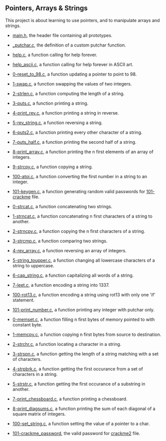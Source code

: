 ## Pointers, Arrays & Strings

This project is about learning to use pointers, and to manipulate arrays and strings.

* [main.h](https://github.com/gwendalminguy/holbertonschool-low_level_programming/blob/main/pointers_arrays_strings/main.h), the header file containing all prototypes.

* [_putchar.c](https://github.com/gwendalminguy/holbertonschool-low_level_programming/blob/main/pointers_arrays_strings/_putchar.c), the definition of a custom putchar function.

* [help.c](https://github.com/gwendalminguy/holbertonschool-low_level_programming/blob/main/pointers_arrays_strings/help.c), a function calling for help forever.

* [help_ascii.c](https://github.com/gwendalminguy/holbertonschool-low_level_programming/blob/main/pointers_arrays_strings/help_ascii.c), a function calling for help forever in ASCII art.

* [0-reset_to_98.c](https://github.com/gwendalminguy/holbertonschool-low_level_programming/blob/main/pointers_arrays_strings/0-reset_to_98.c), a function updating a pointer to point to 98.

* [1-swap.c](https://github.com/gwendalminguy/holbertonschool-low_level_programming/blob/main/pointers_arrays_strings/1-swap.c), a function swapping the values of two integers.

* [2-strlen.c](https://github.com/gwendalminguy/holbertonschool-low_level_programming/blob/main/pointers_arrays_strings/2-strlen.c), a function computing the length of a string.

* [3-puts.c](https://github.com/gwendalminguy/holbertonschool-low_level_programming/blob/main/pointers_arrays_strings/3-puts.c), a function printing a string.

* [4-print_rev.c](https://github.com/gwendalminguy/holbertonschool-low_level_programming/blob/main/pointers_arrays_strings/4-print_rev.c), a function printing a string in reverse.

* [5-rev_string.c](https://github.com/gwendalminguy/holbertonschool-low_level_programming/blob/main/pointers_arrays_strings/5-rev_string.c), a function reversing a string.

* [6-puts2.c](https://github.com/gwendalminguy/holbertonschool-low_level_programming/blob/main/pointers_arrays_strings/6-puts2.c), a function printing every other character of a string.

* [7-puts_half.c](https://github.com/gwendalminguy/holbertonschool-low_level_programming/blob/main/pointers_arrays_strings/7-puts_half.c), a function printing the second half of a string.

* [8-print_array.c](https://github.com/gwendalminguy/holbertonschool-low_level_programming/blob/main/pointers_arrays_strings/8-print_array.c), a function printing the n first elements of an array of integers.

* [9-strcpy.c](https://github.com/gwendalminguy/holbertonschool-low_level_programming/blob/main/pointers_arrays_strings/9-strcpy.c), a function copying a string.

* [100-atoi.c](https://github.com/gwendalminguy/holbertonschool-low_level_programming/blob/main/pointers_arrays_strings/100-atoi.c), a function converting the first number in a string to an integer.

* [101-keygen.c](https://github.com/gwendalminguy/holbertonschool-low_level_programming/blob/main/pointers_arrays_strings/101-keygen.c), a function generating random valid passwords for [101-crackme](https://github.com/hs-hq/0x04.c/blob/main/101-crackme) file.

* [0-strcat.c](https://github.com/gwendalminguy/holbertonschool-low_level_programming/blob/main/pointers_arrays_strings/0-strcat.c), a function concatenating two strings.

* [1-strncat.c](https://github.com/gwendalminguy/holbertonschool-low_level_programming/blob/main/pointers_arrays_strings/1-strncat.c), a function concatenating n first characters of a string to another.

* [2-strncpy.c](https://github.com/gwendalminguy/holbertonschool-low_level_programming/blob/main/pointers_arrays_strings/2-strncpy.c), a function copying the n first characters of a string.

* [3-strcmp.c](https://github.com/gwendalminguy/holbertonschool-low_level_programming/blob/main/pointers_arrays_strings/3-strcmp.c), a function comparing two strings.

* [4-rev_array.c](https://github.com/gwendalminguy/holbertonschool-low_level_programming/blob/main/pointers_arrays_strings/4-rev_array.c), a function reversing an array of integers.

* [5-string_toupper.c](https://github.com/gwendalminguy/holbertonschool-low_level_programming/blob/main/pointers_arrays_strings/5-string_toupper.c), a function changing all lowercase characters of a string to uppercase.

* [6-cap_string.c](https://github.com/gwendalminguy/holbertonschool-low_level_programming/blob/main/pointers_arrays_strings/6-cap_string.c), a function capitalizing all words of a string.

* [7-leet.c](https://github.com/gwendalminguy/holbertonschool-low_level_programming/blob/main/pointers_arrays_strings/7-leet.c), a function encoding a string into 1337.

* [100-rot13.c](https://github.com/gwendalminguy/holbertonschool-low_level_programming/blob/main/pointers_arrays_strings/100-rot13.c), a function encoding a string using rot13 with only one 'if' statement.

* [101-print_number.c](https://github.com/gwendalminguy/holbertonschool-low_level_programming/blob/main/pointers_arrays_strings/101-print_number.c), a function printing any integer with putchar only.

* [0-memset.c](https://github.com/gwendalminguy/holbertonschool-low_level_programming/blob/main/pointers_arrays_strings/0-memset.c), a function filling n first bytes of memory pointed to with constant byte.

* [1-memcpy.c](https://github.com/gwendalminguy/holbertonschool-low_level_programming/blob/main/pointers_arrays_strings/1-memcpy.c), a function copying n first bytes from source to destination.

* [2-strchr.c](https://github.com/gwendalminguy/holbertonschool-low_level_programming/blob/main/pointers_arrays_strings/2-strchr.c), a function locating a character in a string.

* [3-strspn.c](https://github.com/gwendalminguy/holbertonschool-low_level_programming/blob/main/pointers_arrays_strings/3-strspn.c), a function getting the length of a string matching with a set of characters.

* [4-strpbrk.c](https://github.com/gwendalminguy/holbertonschool-low_level_programming/blob/main/pointers_arrays_strings/4-strpbrk.c), a function getting the first occurance from a set of characters in a string.

* [5-strstr.c](https://github.com/gwendalminguy/holbertonschool-low_level_programming/blob/main/pointers_arrays_strings/5-strstr.c), a function getting the first occurance of a substring in another.

* [7-print_chessboard.c](https://github.com/gwendalminguy/holbertonschool-low_level_programming/blob/main/pointers_arrays_strings/7-print_chessboard.c), a function printing a chessboard.

* [8-print_diagsums.c](https://github.com/gwendalminguy/holbertonschool-low_level_programming/blob/main/pointers_arrays_strings/8-print_diagsums.c), a function printing the sum of each diagonal of a square matrix of integers.

* [100-set_string.c](https://github.com/gwendalminguy/holbertonschool-low_level_programming/blob/main/pointers_arrays_strings/100-set_string.c), a function setting the value of a pointer to a char.

* [101-crackme_password](https://github.com/gwendalminguy/holbertonschool-low_level_programming/blob/main/pointers_arrays_strings/101-crackme_password), the valid password for [crackme2](https://github.com/hs-hq/0x06.c/blob/main/crackme2) file.
